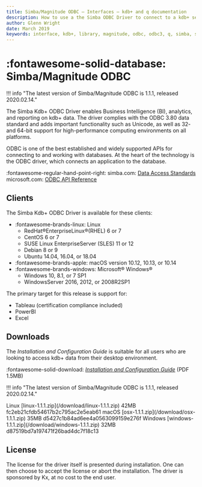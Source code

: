 ```yaml
---
title: Simba/Magnitude ODBC – Interfaces – kdb+ and q documentation
description: How to use a the Simba ODBC Driver to connect to a kdb+ server process
author: Glenn Wright
date: March 2019
keywords: interface, kdb+, library, magnitude, odbc, odbc3, q, simba, sql
---
```

# :fontawesome-solid-database: Simba/Magnitude ODBC



!!! info "The latest version of Simba/Magnitude ODBC is 1.1.1, released 2020.02.14."


The Simba Kdb+ ODBC Driver enables Business Intelligence (BI), analytics, and reporting on kdb+ data. The driver complies with the ODBC 3.80 data standard and adds important functionality such as Unicode, as well as 32- and 64-bit support for high-performance computing environments on all platforms.

ODBC is one of the best established and widely supported APIs for connecting to and working with databases. At the heart of the technology is the ODBC driver, which connects an application to the database.

:fontawesome-regular-hand-point-right:
simba.com: [Data Access Standards](https://www.simba.com/resources/data-access-standards-glossary/)
microsoft.com: [ODBC API Reference](https://docs.microsoft.com/en-us/sql/odbc/reference/syntax/odbc-api-reference?view=sql-server-2017)


## Clients

The Simba Kdb+ ODBC Driver is available for these clients:

-   :fontawesome-brands-linux: Linux
    +   RedHat®EnterpriseLinux®(RHEL) 6 or 7
    +   CentOS 6 or 7
    +   SUSE Linux EnterpriseServer (SLES) 11 or 12
    +   Debian 8 or 9
    +   Ubuntu 14.04, 16.04, or 18.04
-   :fontawesome-brands-apple: macOS version 10.12, 10.13, or 10.14
-   :fontawesome-brands-windows: Microsoft® Windows®
    +   Windows 10, 8.1, or 7 SP1
    +   WindowsServer 2016, 2012, or 2008R2SP1


The primary target for this release is support for:

-   Tableau (certification compliance included)
-   PowerBI
-   Excel


## Downloads

The
_Installation and Configuration Guide_
is suitable for all users who are looking to access kdb+ data from their desktop environment.

:fontawesome-solid-download:
[_Installation and Configuration Guide_](/download/simba-kdb-odbc-install-and-configuration-guide.pdf)
(PDF 1.5MB)

!!! info "The latest version of Simba/Magnitude ODBC is 1.1.1, released 2020.02.14."

<div markdown="1" class="typewriter">
Linux     [linux-1.1.1.zip](/download/linux-1.1.1.zip)          42MB fc2eb21cfdb54617b2c795ac2e5eab61
macOS     [osx-1.1.1.zip](/download/osx-1.1.1.zip)            35MB d5427c1b84ad6ee4a0563099159e276f
Windows   [windows-1.1.1.zip](/download/windows-1.1.1.zip)        32MB d87519bd7a197471f26bad4dc7f18c13
</div>

<!-- Linux
 64 [`simbakdb-1.1.1.1000-1.x86_64.rpm`](/download/simbakdb-1.1.1.1000-1.x86_64.rpm)   eefafb40b28f574a8f5ce1603112f992
 32 [`simbakdb-1.1.1.1000-1.i686.rpm`](/download/simbakdb-1.1.1.1000-1.i686.rpm)     0989e038d86335f83bf1390bdc2827a8

macOS
    [`simba-kdb-1.1.dmg`](/download/simba-kdb-1.1.dmg)                  1800022aabd7b1b707ae1603c55c4273

Windows
 64 [`simba-kdb-1.1-64-bit.msi`](/download/simba-kdb-1.1-64-bit.msi)           ca70acfa4f02ac8443c6e9b7ca0bc2f9
 32 [`simba-kdb-1.1-32-bit.msi`](/download/simba-kdb-1.1-32-bit.msi)           34fe980c2408f369956d58c695b49e7b
 Common config file:
    [`simba-kdb-odbc-driver.tdc`](/download/simba-kdb-odbc-driver.tdc)          bdc05a4eb0a3b5602d210446da06d25c
 -->

## License

The license for the driver itself is presented during installation.
One can then choose to accept the license or abort the installation.
The driver is sponsored by Kx, at no cost to the end user.

<!--
## Prior releases

The biggest change from previous releases is that with this version you install and run the driver entirely from the client perspective.

 -->